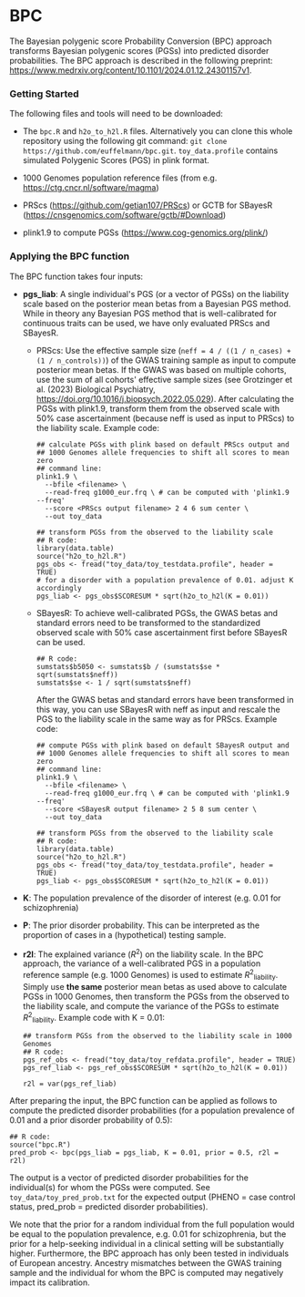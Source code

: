 # BPC

The Bayesian polygenic score Probability Conversion (BPC) approach transforms Bayesian polygenic scores (PGSs) into predicted disorder probabilities. The BPC approach is described in the following preprint: https://www.medrxiv.org/content/10.1101/2024.01.12.24301157v1.

### Getting Started

The following files and tools will need to be downloaded:

-   The `bpc.R` and `h2o_to_h2l.R` files. Alternatively you can clone this whole repository using the following git command: `git clone https://github.com/euffelmann/bpc.git`. `toy_data.profile` contains simulated Polygenic Scores (PGS) in plink format. 

-   1000 Genomes population reference files (from e.g. <https://ctg.cncr.nl/software/magma>)

-   PRScs (<https://github.com/getian107/PRScs>) or GCTB for SBayesR (<https://cnsgenomics.com/software/gctb/#Download>)

-   plink1.9 to compute PGSs (<https://www.cog-genomics.org/plink/>)

### Applying the BPC function

The BPC function takes four inputs:

-   **pgs_liab**: A single individual's PGS (or a vector of PGSs) on the liability scale based on the posterior mean betas from a Bayesian PGS method. While in theory any Bayesian PGS method that is well-calibrated for continuous traits can be used, we have only evaluated PRScs and SBayesR.

    -   PRScs: Use the effective sample size (`neff = 4 / ((1 / n_cases) + (1 / n_controls))`) of the GWAS training sample as input to compute posterior mean betas. If the GWAS was based on multiple cohorts, use the sum of all cohorts' effective sample sizes (see Grotzinger et al. (2023) Biological Psychiatry, https://doi.org/10.1016/j.biopsych.2022.05.029). After calculating the PGSs with plink1.9, transform them from the observed scale with 50% case ascertainment (because neff is used as input to PRScs) to the liability scale. Example code:

        ```         
        ## calculate PGSs with plink based on default PRScs output and 
        ## 1000 Genomes allele frequencies to shift all scores to mean zero
        ## command line:
        plink1.9 \ 
          --bfile <filename> \ 
          --read-freq g1000_eur.frq \ # can be computed with 'plink1.9 --freq'
          --score <PRScs output filename> 2 4 6 sum center \
          --out toy_data

        ## transform PGSs from the observed to the liability scale
        ## R code:
        library(data.table)
        source("h2o_to_h2l.R")
        pgs_obs <- fread("toy_data/toy_testdata.profile", header = TRUE)
        # for a disorder with a population prevalence of 0.01. adjust K accordingly
        pgs_liab <- pgs_obs$SCORESUM * sqrt(h2o_to_h2l(K = 0.01))
        ```

    -   SBayesR: To achieve well-calibrated PGSs, the GWAS betas and standard errors need to be transformed to the standardized observed scale with 50% case ascertainment first before SBayesR can be used.

        ```         
        ## R code:         
        sumstats$b5050 <- sumstats$b / (sumstats$se * sqrt(sumstats$neff))
        sumstats$se <- 1 / sqrt(sumstats$neff)
        ```

        After the GWAS betas and standard errors have been transformed in this way, you can use SBayesR with neff as input and rescale the PGS to the liability scale in the same way as for PRScs. Example code:

        ```         
        ## compute PGSs with plink based on default SBayesR output and 
        ## 1000 Genomes allele frequencies to shift all scores to mean zero
        ## command line:
        plink1.9 \ 
          --bfile <filename> \ 
          --read-freq g1000_eur.frq \ # can be computed with 'plink1.9 --freq'
          --score <SBayesR output filename> 2 5 8 sum center \
          --out toy_data

        ## transform PGSs from the observed to the liability scale
        ## R code:
        library(data.table)
        source("h2o_to_h2l.R")
        pgs_obs <- fread("toy_data/toy_testdata.profile", header = TRUE)
        pgs_liab <- pgs_obs$SCORESUM * sqrt(h2o_to_h2l(K = 0.01))
        ```

-   **K**: The population prevalence of the disorder of interest (e.g. 0.01 for schizophrenia)

-   **P**: The prior disorder probability. This can be interpreted as the proportion of cases in a (hypothetical) testing sample.

-   **r2l**: The explained variance (*R*<sup>2</sup>) on the liability scale. In the BPC approach, the variance of a well-calibrated PGS in a population reference sample (e.g. 1000 Genomes) is used to estimate *R*<sup>2</sup><sub>liability</sub>. Simply use **the same** posterior mean betas as used above to calculate PGSs in 1000 Genomes, then transform the PGSs from the observed to the liability scale, and compute the variance of the PGSs to estimate *R*<sup>2</sup><sub>liability</sub>. Example code with K = 0.01:

    ```         
    ## transform PGSs from the observed to the liability scale in 1000 Genomes
    ## R code:
    pgs_ref_obs <- fread("toy_data/toy_refdata.profile", header = TRUE)
    pgs_ref_liab <- pgs_ref_obs$SCORESUM * sqrt(h2o_to_h2l(K = 0.01))

    r2l = var(pgs_ref_liab)
    ```

After preparing the input, the BPC function can be applied as follows to compute the predicted disorder probabilities (for a population prevalence of 0.01 and a prior disorder probability of 0.5):

```         
## R code:
source("bpc.R")
pred_prob <- bpc(pgs_liab = pgs_liab, K = 0.01, prior = 0.5, r2l = r2l)
```

The output is a vector of predicted disorder probabilities for the individual(s) for whom the PGSs were computed. See `toy_data/toy_pred_prob.txt` for the expected output (PHENO = case control status, pred_prob = predicted disorder probabilities).


We note that the prior for a random individual from the full population would be equal to the population prevalence, e.g. 0.01 for schizophrenia, but the prior for a help-seeking individual in a clinical setting will be substantially higher. Furthermore, the BPC approach has only been tested in individuals of European ancestry. Ancestry mismatches between the GWAS training sample and the individual for whom the BPC is computed may negatively impact its calibration.